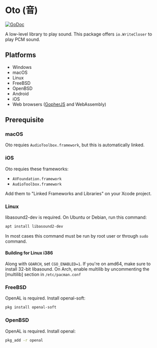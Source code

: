 # Oto (音)

[![GoDoc](https://godoc.org/github.com/hajimehoshi/oto?status.svg)](http://godoc.org/github.com/hajimehoshi/oto)

A low-level library to play sound. This package offers `io.WriteCloser` to play PCM sound.

## Platforms

* Windows
* macOS
* Linux
* FreeBSD
* OpenBSD
* Android
* iOS
* Web browsers ([GopherJS](https://github.com/gopherjs/gopherjs) and WebAssembly)

## Prerequisite

### macOS

Oto requies `AudioToolbox.framework`, but this is automatically linked.

### iOS

Oto requies these frameworks:

* `AVFoundation.framework`
* `AudioToolbox.framework`

Add them to "Linked Frameworks and Libraries" on your Xcode project.

### Linux

libasound2-dev is required. On Ubuntu or Debian, run this command:

```sh
apt install libasound2-dev
```

In most cases this command must be run by root user or through `sudo` command.

#### Building for Linux i386

Along with `GOARCH`, set `CGO_ENABLED=1`. If you're on amd64, make sure to install 32-bit libasound. On Arch, enable multilib by uncommenting the [multilib] section in `/etc/pacman.conf`

### FreeBSD

OpenAL is required. Install openal-soft:

```sh
pkg install openal-soft
```

### OpenBSD

OpenAL is required. Install openal:

```sh
pkg_add -r openal
```
